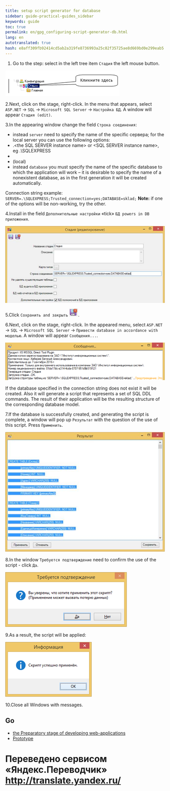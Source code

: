 ```yaml
--- 
title: setup script generator for database 
sidebar: guide-practical-guides_sidebar 
keywords: guide 
toc: true 
permalink: en/gpg_configuring-script-generator-db.html 
lang: en 
autotranslated: true 
hash: e8aff309fb92414cd5ab2a319fe8736993a25c82f35725ae8d669bd0e299eab5 
--- 
```


1. Go to the step: select in the left tree item `Стадия` the left mouse button. 

![](/images/pages/guides/flexberry-aspnet/stage.png) 

2.Next, click on the stage, right-click. In the menu that appears, select `ASP.NET` -> `SQL` -> `Microsoft SQL Server` -> `Настройка БД`. A window will appear `Стадия (edit)`. 

3.In the appearing window change the field `Строка соединения`: 

* instead `server` need to specify the name of the specific сервера; for the local server you can use the following options: 
* .\<the SQL SERVER instance name> or <computer name>\<SQL SERVER instance name>, eg .\SQLEXPRESS 
* <computer name> 
* (local) 
* instead `database` you must specify the name of the specific database to which the application will work – it is desirable to specify the name of a nonexistent database, as in the first generation it will be created automatically. 

Connection string example: `SERVER=.\SQLEXPRESS;Trusted_connection=yes;DATABASE=sklad;` 
__Note:__ if one of the options will be non-working, try the other. 

4.Install in the field `Дополнительные настройки` «tick» `БД powers in DB приложения`. 

![](/images/pages/guides/flexberry-aspnet/stage-edit.jpg) 

5.Click `Сохранить and закрыть` ![](/images/pages/guides/flexberry-aspnet/save-and-close.png). 

6.Next, click on the stage, right-click. In the appeared menu, select `ASP.NET` -> `SQL` -> `Microsoft SQL Server` -> `Привести database in accordance with моделью`. A window will appear `Сообщения...`. 

![](/images/pages/guides/flexberry-aspnet/messages.png) 

If the database specified in the connection string does not exist it will be created. Also it will generate a script that represents a set of SQL DDL commands. The result of their application will be the resulting structure of the corresponding database model. 

7.If the database is successfully created, and generating the script is complete, a window will pop up `Результат` with the question of the use of this script. Press `Применить`. 

![](/images/pages/guides/flexberry-aspnet/script.jpg) 

8.In the window `Требуется подтверждение` need to confirm the use of the script - click `Да`. 

![](/images/pages/guides/flexberry-aspnet/script-application.png) 

9.As a result, the script will be applied: 

![](/images/pages/guides/flexberry-aspnet/script-applied.png) 

10.Close all Windows with messages.

## Go 

* <i class="fa fa-arrow-left" aria-hidden="true"></i> [the Preparatory stage of developing web-applications](gpg_preparatory-stage.html) 
* [Prototype](gpg_prototype-creating.html) <i class="fa fa-arrow-right" aria-hidden="true"></i> 



 # Переведено сервисом «Яндекс.Переводчик» http://translate.yandex.ru/